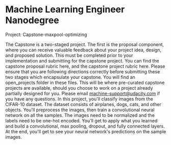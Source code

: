 # Machine Learning Engineer Nanodegree

Project: Capstone-maxpool-optimizing

The Capstone is a two-staged project. The first is the proposal component, where you can receive valuable feedback about your project idea, design, and proposed solution. This must be completed prior to your implementation and submitting for the capstone project.
You can find the capstone proposal rubric here, and the capstone project rubric here. Please ensure that you are following directions correctly before submitting these two stages which encapsulate your capstone.
You will find an open_projects folder in these files. This will be where pre-curated capstone projects are available, should you choose to work on a project already partially designed for you.
Please email machine-support@udacity.com if you have any questions.
In this project, you'll classify images from the CIFAR-10 dataset. The dataset consists of airplanes, dogs, cats, and other objects. You'll preprocess the images, then train a convolutional neural network on all the samples. The images need to be normalized and the labels need to be one-hot encoded. You'll get to apply what you learned and build a convolutional, max pooling, dropout, and fully connected layers. At the end, you'll get to see your neural network's predictions on the sample images.
